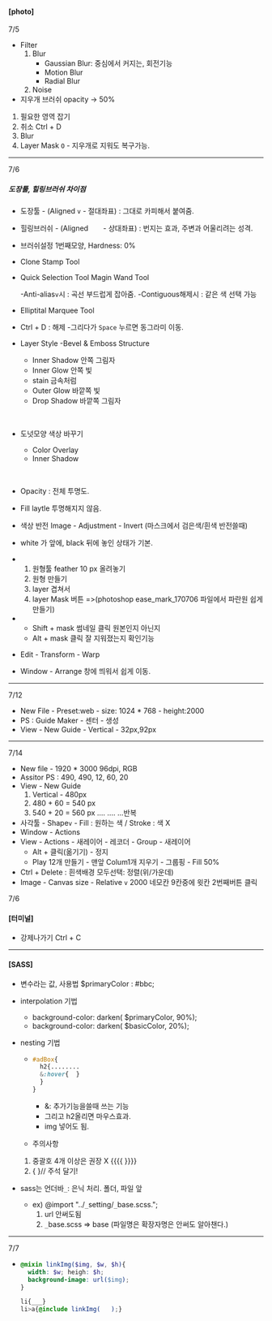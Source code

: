 #### [photo]

7/5

- Filter
  1. Blur
     - Gaussian Blur: 중심에서 커지는, 회전기능
     - Motion Blur
     - Radial Blur
  2. Noise
- 지우개 브러쉬 opacity -> 50%



1. 필요한 영역 잡기
2. 취소 Ctrl + D
3. Blur
4. Layer Mask `O` - 지우개로 지워도 복구가능.

---

7/6

##### 도장툴, 힐링브러쉬 차이점

- 도장툴 - (Aligned `v` - 절대좌표)
  : 그대로 카피해서 붙여줌.
- 힐링브러쉬 - (Aligned `   ` - 상대좌표)
  : 번지는 효과, 주변과 어울리려는 성격.



- 브러쉬설정 1번째모양, Hardness: 0%

- Clone Stamp Tool

- Quick Selection Tool
  Magin Wand Tool

  -Anti-alias`v`시
  : 곡선 부드럽게 잡아줌.
  ​
  -Contiguous해제시
  : 같은 색 선택 가능

- Elliptital Marquee Tool

- Ctrl + D : 해제
  -그리다가 `Space` 누르면 동그라미 이동.

- Layer Style
  -Bevel & Emboss Structure

  - Inner Shadow 안쪽 그림자
  - Inner Glow 안쪽 빛 
  - stain 금속처럼
  - Outer Glow 바깥쪽 빛
  - Drop Shadow 바깥쪽 그림자

  ​


- 도넛모양 색상 바꾸기

  - Color Overlay
  - Inner Shadow

  ​

- Opacity : 전체 투명도.

- Fill laytle 투명해지지 않음.


- 색상 반전
  Image - Adjustment - Invert
  (마스크에서 검은색/흰색 반전쓸때)
- white 가 앞에, black 뒤에 놓인 상태가 기본.



- 1. 원형툴 feather 10 px 올려놓기
  2. 원형 만들기
  3. layer 겹쳐서
  4. layer Mask 버튼
     =>(photoshop ease_mark_170706
     파일에서 파란원 쉽게 만들기)
- - Shift + mask 썸네일 클릭
    원본인지 아닌지
  - Alt + mask 클릭
    잘 지워졌는지 확인기능
- Edit - Transform - Warp
- Window - Arrange
  창에 띄워서 쉽게 이동.

---

7/12

- New File - Preset:web - size: 1024 * 768 - height:2000
- PS : Guide Maker - 센터 - 생성
- View - New Guide - Vertical - 32px,92px

---

7/14

- New file - 1920 * 3000
  96dpi, RGB
- Assitor PS : 490, 490, 12, 60, 20
- View - New Guide
  1. Vertical - 480px
  2. 480 + 60 = 540 px
  3. 540 + 20 = 560 px 
     .... .... ...반복
- 사각툴 - Shape`v` - Fill : 원하는 색 / Stroke : 색 X
- Window - Actions
- View - Actions - 새레이어 - 레코더 - Group - 새레이어
  - Alt + 클릭(옮기기) - 정지
  - Play 12개 만들기 - 맨앞 Colum1개 지우기 - 그룹핑 - Fill 50%
- Ctrl + Delete : 흰색배경
  모두선택: 정렬(위/가운데)
- Image - Canvas size - Relative `v` 2000
  네모칸 9칸중에 윗칸 2번째버튼 클릭



7/6

#### [터미널]

- 강제나가기 Ctrl + C


---

#### [SASS]

- 변수라는 값, 사용법
  $primaryColor : #bbc;

- interpolation 기법

  - background-color: darken( $primaryColor, 90%);
  - background-color: darken( $basicColor, 20%);

- nesting 기법

  - ```scss
    #adBox{
      h2{........
      &:hover{  }  
      }
    }
    ```
    - &: 추가기능을쓸때 쓰는 기능 
    - 그리고 h2올리면 마우스효과.
    - img 넣어도 됨.

  - 주의사항

  1. 중괄호 4개 이상은 권장 X {{{{  }}}}
    2. {   }//    주석 달기!

- sass는 언더바`_`: 은닉 처리.
  폴더, 파일 앞

  - ex) @import "../`_`setting/`_`base.scss.";
    1. url 안써도됨
    2. `_`base.scss => base 
       (파일명은 확장자명은 안써도 알아챈다.)

---

7/7

- ```scss
  @mixin linkImg($img, $w, $h){
    width: $w; heigh: $h;
    background-image: url($img);
  }

  li{___}
  li>a{@include linkImg(   );}
  ```